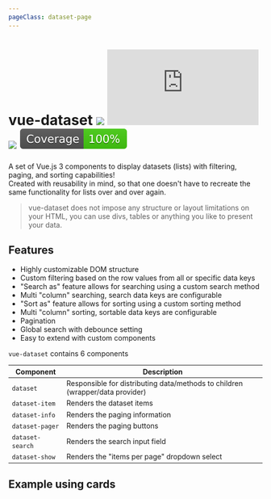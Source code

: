 ```yaml
---
pageClass: dataset-page
---
```


# vue-dataset <a href="https://npm.im/vue-dataset"><img src="https://badgen.net/npm/v/vue-dataset/next" /></a> ![](https://img.badgesize.io/kouts/vue-dataset/next/dist/vue-dataset.umd.js) ![](https://img.badgesize.io/kouts/vue-dataset/next/dist/vue-dataset.umd.js.svg?compression=gzip) ![](../coverage/badge-next.svg)

A set of Vue.js 3 components to display datasets (lists) with filtering, paging, and sorting capabilities!  
Created with reusability in mind, so that one doesn't have to recreate the same functionality for lists over and over again.

> vue-dataset does not impose any structure or layout limitations on your HTML, you can use divs, tables or anything you like to present your data.

## Features

- Highly customizable DOM structure
- Custom filtering based on the row values from all or specific data keys
- "Search as" feature allows for searching using a custom search method
- Multi "column" searching, search data keys are configurable
- "Sort as" feature allows for sorting using a custom sorting method
- Multi "column" sorting, sortable data keys are configurable
- Pagination
- Global search with debounce setting
- Easy to extend with custom components

`vue-dataset` contains 6 components

| Component        | Description                                                                   |
| ---------------- | ----------------------------------------------------------------------------- |
| `dataset`        | Responsible for distributing data/methods to children (wrapper/data provider) |
| `dataset-item`   | Renders the dataset items                                                     |
| `dataset-info`   | Renders the paging information                                                |
| `dataset-pager`  | Renders the paging buttons                                                    |
| `dataset-search` | Renders the search input field                                                |
| `dataset-show`   | Renders the "items per page" dropdown select                                  |

<h2 class="mb-4">Example using cards</h2>

<VueExample component="Example1" />
